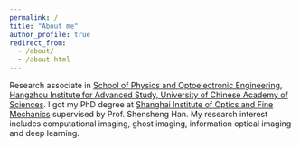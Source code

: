 ```yaml
---
permalink: /
title: "About me"
author_profile: true
redirect_from: 
  - /about/
  - /about.html
---
```


Research associate in [School of Physics and Optoelectronic Engineering](http://hias.ucas.ac.cn/wlgd/), [Hangzhou Institute for Advanced Study, University of Chinese Academy of Sciences](http://hias.ucas.ac.cn/). I got my PhD degree at [Shanghai Institute of Optics and Fine Mechanics](https://www.siom.ac.cn/) supervised by Prof. Shensheng Han. My research interest includes computational imaging, ghost imaging, information optical imaging and deep learning.
